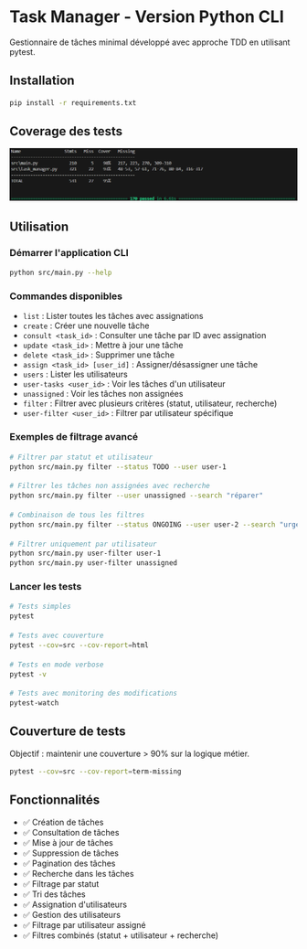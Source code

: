 # Task Manager - Version Python CLI

Gestionnaire de tâches minimal développé avec approche TDD en utilisant pytest.

## Installation

```bash
pip install -r requirements.txt
```

## Coverage des tests

![alt text](image.png)

## Utilisation

### Démarrer l'application CLI
```bash
python src/main.py --help
```

### Commandes disponibles
- `list` : Lister toutes les tâches avec assignations
- `create` : Créer une nouvelle tâche
- `consult <task_id>` : Consulter une tâche par ID avec assignation
- `update <task_id>` : Mettre à jour une tâche
- `delete <task_id>` : Supprimer une tâche
- `assign <task_id> [user_id]` : Assigner/désassigner une tâche
- `users` : Lister les utilisateurs
- `user-tasks <user_id>` : Voir les tâches d'un utilisateur
- `unassigned` : Voir les tâches non assignées
- `filter` : Filtrer avec plusieurs critères (statut, utilisateur, recherche)
- `user-filter <user_id>` : Filtrer par utilisateur spécifique

### Exemples de filtrage avancé
```bash
# Filtrer par statut et utilisateur
python src/main.py filter --status TODO --user user-1

# Filtrer les tâches non assignées avec recherche
python src/main.py filter --user unassigned --search "réparer"

# Combinaison de tous les filtres
python src/main.py filter --status ONGOING --user user-2 --search "urgent"

# Filtrer uniquement par utilisateur
python src/main.py user-filter user-1
python src/main.py user-filter unassigned
```

### Lancer les tests
```bash
# Tests simples
pytest

# Tests avec couverture
pytest --cov=src --cov-report=html

# Tests en mode verbose
pytest -v

# Tests avec monitoring des modifications
pytest-watch
```

## Couverture de tests

Objectif : maintenir une couverture > 90% sur la logique métier.

```bash
pytest --cov=src --cov-report=term-missing
```

## Fonctionnalités

- ✅ Création de tâches
- ✅ Consultation de tâches  
- ✅ Mise à jour de tâches
- ✅ Suppression de tâches
- ✅ Pagination des tâches
- ✅ Recherche dans les tâches
- ✅ Filtrage par statut
- ✅ Tri des tâches
- ✅ Assignation d'utilisateurs
- ✅ Gestion des utilisateurs
- ✅ Filtrage par utilisateur assigné
- ✅ Filtres combinés (statut + utilisateur + recherche)